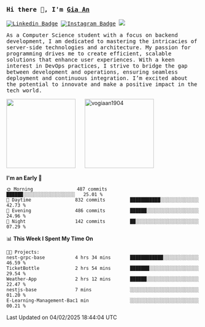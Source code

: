 ### <samp>Hi there 👋, I'm <a href="https://www.linkedin.com/in/vogiaan1904/" target="_blank">Gia An</a></samp>

<samp> [![Linkedin Badge](https://img.shields.io/badge/-LinkedIn-0e76a8?style=flat-square&logo=Linkedin&logoColor=white)](https://linkedin.com/in/vogiaan1904)
[![Instagram Badge](https://img.shields.io/badge/-Instagram-e4405f?style=flat-square&logo=Instagram&logoColor=white)](https://instagram.com/_.ja.ann_/) ![](https://komarev.com/ghpvc/?username=vogiaan1904&style=flat-square&base=500)</samp> 

<samp>As a Computer Science student with a focus on backend development, I am dedicated to mastering the intricacies of server-side technologies and architecture. My passion for programming drives me to create efficient, scalable solutions that enhance user experiences. With a keen interest in DevOps practices, I strive to bridge the gap between development and operations, ensuring seamless deployment and continuous integration. I’m excited about the potential to innovate and make a positive impact in the tech world.</samp>



<div>
  <img height="180em" src="https://github-readme-stats.vercel.app/api/top-langs/?username=vogiaan1904&show_icons=true&hide_border=true&layout=compact&langs_count=10&theme=transparent&include_orgs=true"/>
  &nbsp;&nbsp;&nbsp;&nbsp;
  <img height="180em" src="https://github-readme-stats.vercel.app/api?username=vogiaan1904&show_icons=true&hide_border=true&&count_private=true&include_all_commits=true&theme=transparent&locale=en" alt="vogiaan1904" />
</div>






<!--START_SECTION:waka-->
**I'm an Early 🐤** 

```text
🌞 Morning                487 commits         ██████░░░░░░░░░░░░░░░░░░░   25.01 % 
🌆 Daytime                832 commits         ███████████░░░░░░░░░░░░░░   42.73 % 
🌃 Evening                486 commits         ██████░░░░░░░░░░░░░░░░░░░   24.96 % 
🌙 Night                  142 commits         ██░░░░░░░░░░░░░░░░░░░░░░░   07.29 % 
```


📊 **This Week I Spent My Time On** 

```text
🐱‍💻 Projects: 
nest-grpc-base           4 hrs 34 mins       ████████████░░░░░░░░░░░░░   46.59 % 
TicketBottle             2 hrs 54 mins       ███████░░░░░░░░░░░░░░░░░░   29.54 % 
Weather-App              2 hrs 12 mins       ██████░░░░░░░░░░░░░░░░░░░   22.47 % 
nestjs-base              7 mins              ░░░░░░░░░░░░░░░░░░░░░░░░░   01.20 % 
E-Learning-Management-Bac1 min               ░░░░░░░░░░░░░░░░░░░░░░░░░   00.21 % 
```


 Last Updated on 04/02/2025 18:44:04 UTC
<!--END_SECTION:waka-->
